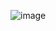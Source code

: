 ![image](![image](https://github.com/user-attachments/assets/890fb41a-bb94-49d4-a4ec-22c26e1a3b41)
)


